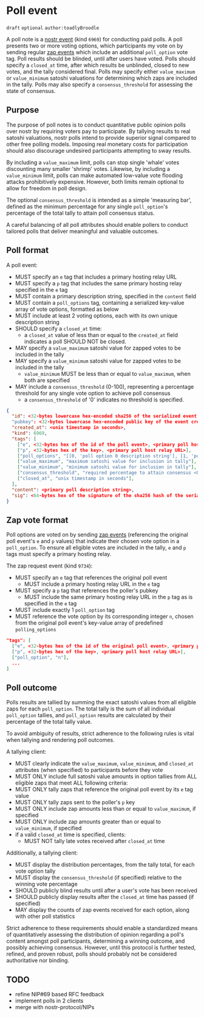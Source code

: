 # Poll event

`draft` `optional` `author:toadlyBroodle`

A poll note is a [nostr event](01.md) (kind `6969`) for conducting paid polls. A poll presents two or more voting options, which participants my vote on by sending regular [zap events](57.md) which include an additional `poll_option` vote tag. Poll results should be blinded, until after users have voted. Polls should specify a `closed_at` time, after which results be unblinded, closed to new votes, and the tally considered final. Polls may specify either `value_maximum` or `value_minimum` satoshi valuations for determining which zaps are included in the tally. Polls may also specify a `consensus_threshold` for assessing the state of consensus.

## Purpose

The purpose of poll notes is to conduct quantitative public opinion polls over nostr by requiring voters pay to participate. By tallying results to real satoshi valuations, nostr polls intend to provide superior signal compared to other free polling models. Imposing real monetary costs for participation should also discourage undesired participants attempting to sway results.

By including a `value_maximum` limit, polls can stop single 'whale' votes discounting many smaller 'shrimp' votes. Likewise, by including a `value_minimum` limit, polls can make automated low-value vote flooding attacks prohibitively expensive. However, both limits remain optional to allow for freedom in poll design.

The optional `consensus_threshold` is intended as a simple 'measuring bar', defined as the minimum percentage for any single `poll_option`'s percentage of the total tally to attain poll consensus status.

A careful balancing of all poll attributes should enable pollers to conduct tailored polls that deliver meaningful and valuable outcomes.

## Poll format

A poll event:
* MUST specify an `e` tag that includes a primary hosting relay URL
* MUST specify a `p` tag that includes the same primary hosting relay specified in the `e` tag
* MUST contain a primary description string, specified in the `content` field
* MUST contain a `poll_options` tag, containing a serialized key-value array of vote options, formatted as below
* MUST include at least 2 voting options, each with its own unique description string
* SHOULD specify a `closed_at` time:
  * a `closed_at` value of less than or equal to the `created_at` field indicates a poll SHOULD NOT be closed.
* MAY specify a `value_maximum` satoshi value for zapped votes to be included in the tally
* MAY specify a `value_minimum` satoshi value for zapped votes to be included in the tally
  * `value_minimum` MUST be less than or equal to `value_maximum`, when both are specified
* MAY include a `consensus_threshold` (0-100), representing a percentage threshold for any single vote option to achieve poll consensus
  * a `consensus_threshold` of '0' indicates no threshold is specified.

```json
{
  "id": <32-bytes lowercase hex-encoded sha256 of the serialized event data>
  "pubkey": <32-bytes lowercase hex-encoded public key of the event creator>,
  "created_at": <unix timestamp in seconds>,
  "kind": 6969,
  "tags": [
    ["e", <32-bytes hex of the id of the poll event>, <primary poll host relay URL>],
    ["p", <32-bytes hex of the key>, <primary poll host relay URL>],
    ["poll_options", "[[0, 'poll option 0 description string'], [1, 'poll option 1 description string'], [<n>, 'poll option <n> description string']]"],
    ["value_maximum", "maximum satoshi value for inclusion in tally"],
    ["value_minimum", "minimum satoshi value for inclusion in tally"],
    ["consensus_threshold", "required percentage to attain consensus <0..100>"],
    ["closed_at", "unix timestamp in seconds"],
  ],
  "content": <primary poll description string>,
  "sig": <64-bytes hex of the signature of the sha256 hash of the serialized event data, which is the same as the "id" field>
}
```

## Zap vote format

Poll options are voted on by sending [zap events](57.md) (referencing the original poll event's `e` and `p` values) that indicate their chosen vote option in a `poll_option`. To ensure all eligible votes are included in the tally, `e` and `p` tags must specify a primary hosting relay.

The zap request event (kind `9734`): 
* MUST specify an `e` tag that references the original poll event
  * MUST include a primary hosting relay URL in the `e` tag
* MUST specify a `p` tag that references the poller's pubkey
  * MUST include the same primary hosting relay URL in the `p` tag as is specified in the `e` tag
* MUST include exactly 1 `poll_option` tag
* MUST reference the vote option by its corresponding integer `n`, chosen from the original poll event's key-value array of predefined `polling_options`

```json
"tags": [
  ["e", <32-bytes hex of the id of the original poll event>, <primary poll host relay URL>],
  ["p", <32-bytes hex of the key>, <primary poll host relay URL>],
  ["poll_option", "n"],
  ...
]
```

## Poll outcome

Polls results are tallied by summing the exact satoshi values from all eligible zaps for each `poll_option`. The total tally is the sum of all individual `poll_option` tallies, and `poll_option` results are calculated by their percentage of the total tally value. 

To avoid ambiguity of results, strict adherence to the following rules is vital when tallying and rendering poll outcomes.

A tallying client:
* MUST clearly indicate the `value_maximum`, `value_minimum`, and `closed_at` attributes (when specified) to participants before they vote
* MUST ONLY include full satoshi value amounts in option tallies from ALL eligible zaps that meet ALL following criteria: 
* MUST ONLY tally zaps that reference the original poll event by its `e` tag value
* MUST ONLY tally zaps sent to the poller's `p` key
* MUST ONLY include zap amounts less than or equal to `value_maximum`, if specified
* MUST ONLY include zap amounts greater than or equal to `value_minimum`, if specified
* if a valid `closed_at` time is specified, clients:
  * MUST NOT tally late votes received after `closed_at` time

Additionally, a tallying client:
* MUST display the distribution percentages, from the tally total, for each vote option tally
* MUST display the `consensus_threshold` (if specified) relative to the winning vote percentage
* SHOULD publicly blind results until after a user's vote has been received
* SHOULD publicly display results after the `closed_at` time has passed (if specified)
* MAY display the counts of zap events received for each option, along with other poll statistics

Strict adherence to these requirements should enable a standardized means of quantitatively assessing the distribution of opinion regarding a poll's content amongst poll participants, determining a winning outcome, and possibly achieving consensus. However, until this protocol is further tested, refined, and proven robust, polls should probably not be considered authoritative nor binding.

## TODO

* refine NIP#69 based RFC feedback
* implement polls in 2 clients
* merge with nostr-protocol/NIPs
